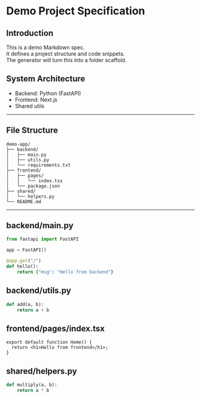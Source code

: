 # Demo Project Specification

## Introduction
This is a demo Markdown spec.  
It defines a project structure and code snippets.  
The generator will turn this into a folder scaffold.  

## System Architecture
- Backend: Python (FastAPI)
- Frontend: Next.js
- Shared utils

---

## File Structure
```text
demo-app/
├── backend/
│   ├── main.py
│   ├── utils.py
│   └── requirements.txt
├── frontend/
│   ├── pages/
│   │   └── index.tsx
│   └── package.json
├── shared/
│   └── helpers.py
└── README.md
````

---

## backend/main.py

```python
from fastapi import FastAPI

app = FastAPI()

@app.get("/")
def hello():
    return {"msg": "Hello from backend"}
```

## backend/utils.py

```python
def add(a, b):
    return a + b
```

## frontend/pages/index.tsx

```tsx
export default function Home() {
  return <h1>Hello from frontend</h1>;
}
```

## shared/helpers.py

```python
def multiply(a, b):
    return a * b
```